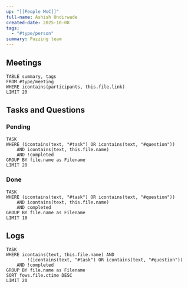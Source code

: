 ```yaml
---
up: "[[People MoC]]"
full-name: Ashish Undirwade
created-date: 2025-10-08
tags:
  - "#type/person"
summary: Fuzzing team
---
```


## Meetings
```dataview
TABLE summary, tags
FROM #type/meeting
WHERE icontains(participants, this.file.link)
LIMIT 20
```
## Tasks and Questions

### Pending

```dataview
TASK
WHERE (icontains(text, "#task") OR icontains(text, "#question"))
	AND icontains(text, this.file.name)
	AND !completed
GROUP BY file.name as Filename
LIMIT 20
```

### Done

```dataview
TASK
WHERE (icontains(text, "#task") OR icontains(text, "#question"))
	AND icontains(text, this.file.name)
	AND completed
GROUP BY file.name as Filename
LIMIT 10
```

## Logs

```dataview
TASK
WHERE icontains(text, this.file.name) AND 
		!(icontains(text, "#task") OR icontains(text, "#question"))
	AND !completed
GROUP BY file.name as Filename
SORT fows.file.ctime DESC
LIMIT 20
```
